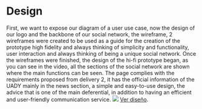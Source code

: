 # Design
First, we want to expose our diagram of a user use case, now the design of our logo and the backbone of our social network, the wireframe, 2 wireframes were created to be used as a guide for the creation of the prototype high fidelity and always thinking of simplicity and functionality, user interaction and always thinking of being a unique social network.
Once the wireframes were finished, the design of the hi-fi prototype began, as you can see in the video, all the sections of the social network are shown where the main functions can be seen.
The page complies with the requirements proposed from delivery 2, it has the official information of the UADY mainly in the news section, a simple and easy-to-use design, the advice that is one of the main deferential, in addition to having an efficient and user-friendly communication service.
![](https://github.com/Teodoro-lab/TeamOsiris/blob/Third-increment/Documentation/ReadMe%20media/add-edit-remove.gif)
[Ver diseño](https://www.figma.com/proto/qZKICh2Cj4tN9iSKIJLsRp/SIANI?node-id=90%3A53&scaling=contain&page-id=0%3A1&starting-point-node-id=90%3A53 "Click Aquí").	
